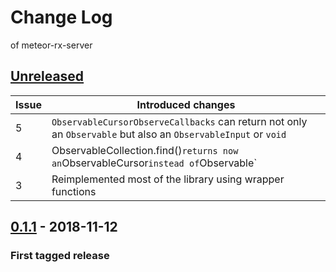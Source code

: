 # Change Log

of meteor-rx-server

## [Unreleased]

Issue | Introduced changes
------|-------------------
5     | `ObservableCursorObserveCallbacks` can return not only an `Observable` but also an `ObservableInput` or `void`
4     | ObservableCollection.find()` returns now an `ObservableCursor` instead of `Observable<ObservableCursor>`
3     | Reimplemented most of the library using wrapper functions

## [0.1.1] - 2018-11-12

### First tagged release

[0.1.1]: https://github.com/apatryda/meteor-rx-server/releases/tag/0.1.1
[Unreleased]: https://github.com/apatryda/meteor-rx-server/master...develop
